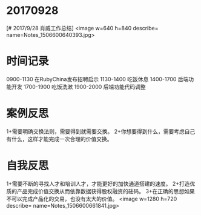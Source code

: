 # 20170928

[# 2017/9/28 肖威工作总结]
<image w=640 h=840 describe= name=Notes_1506600640393.jpg>
# 时间记录
0900-1130 在RubyChina发布招聘启示
1130-1400 吃饭休息
1400-1700 后端功能开发
1700-1900 吃饭洗漱
1900-2000 后端功能代码调整
# 案例反思
1+需要明确交换法则，需要得到就需要交换。
2+你想要得到什么，需要考虑自己有什么，这样才能完成一次合理的价值交换。
# 自我反思
1+需要不断的寻找人才和培训人才，才能更好的加快通道搭建的速度。
2+打造优质的产品完成价值交换从而依靠数据获得股权融资的砝码。
3+在正确的思想如果不可以完成产品化的交易，也没有太大的价值。
<image w=1280 h=720 describe= name=Notes_1506600661841.jpg>
